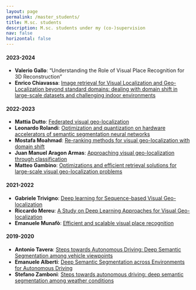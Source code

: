 ```yaml
---
layout: page
permalink: /master_students/
title: M.sc. students
description: M.sc. students under my (co-)supervision
nav: false
horizontal: false
---
```


#### 2023-2024
* **Valerio Gallo**: “Understanding the Role of Visual Place Recognition for 3D Reconstruction”
* **Enrico Chiavassa**: [Image retrieval for Visual Localization and Geo-Localization beyond standard domains: dealing with domain shift in large-scale datasets and challenging indoor environments](https://webthesis.biblio.polito.it/30396/)

#### 2022-2023
* **Mattia Dutto**: [Federated visual geo-localization](https://webthesis.biblio.polito.it/27734/)
* **Leonardo Rolandi**: [Optimization and quantization on hardware accelerators of semantic segmentation neural networks](https://webthesis.biblio.polito.it/29531/)
* **Mostafa Moahmad**: [Re-ranking methods for visual geo-localization with domain shift](https://webthesis.biblio.polito.it/26774/ )
* **Juan Manuel Aragon Armas**: [Approaching visual geo-localization through classification](https://webthesis.biblio.polito.it/26773/)
* **Matteo Gambino**: [Optimizations and efficient retrieval solutions for large-scale visual geo-localization problems](https://webthesis.biblio.polito.it/25610/)

#### 2021-2022
* **Gabriele Trivigno**: [Deep learning for Sequence-based Visual Geo-localization](https://webthesis.biblio.polito.it/20597/) 
* **Riccardo Mereu**: [A Study on Deep Learning Approaches for Visual Geo-localization](https://webthesis.biblio.polito.it/21189/)
* **Emanuele Munafò**: [Efficient and scalable visual place recognition](https://webthesis.biblio.polito.it/18095/)

#### 2019-2020
* **Antonio Tavera**: [Steps towards Autonomous Driving: Deep Semantic Segmentation among vehicle viewpoints](https://webthesis.biblio.polito.it/12515/)
* **Emanuele Alberti**: [Deep Semantic Segmentation across Environments for Autonomous Driving](https://webthesis.biblio.polito.it/12513/)
* **Stefano Zamboni**: [Steps towards autonomous driving: deep semantic segmentation among weather conditions](https://webthesis.biblio.polito.it/12516/) 